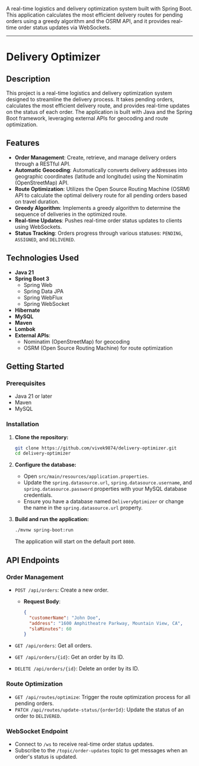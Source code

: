 A real-time logistics and delivery optimization system built with Spring Boot. This application calculates the most efficient delivery routes for pending orders using a greedy algorithm and the OSRM API, and it provides real-time order status updates via WebSockets.

-----

# Delivery Optimizer

## Description

This project is a real-time logistics and delivery optimization system designed to streamline the delivery process. It takes pending orders, calculates the most efficient delivery route, and provides real-time updates on the status of each order. The application is built with Java and the Spring Boot framework, leveraging external APIs for geocoding and route optimization.

## Features

* **Order Management**: Create, retrieve, and manage delivery orders through a RESTful API.
* **Automatic Geocoding**: Automatically converts delivery addresses into geographic coordinates (latitude and longitude) using the Nominatim (OpenStreetMap) API.
* **Route Optimization**: Utilizes the Open Source Routing Machine (OSRM) API to calculate the optimal delivery route for all pending orders based on travel duration.
* **Greedy Algorithm**: Implements a greedy algorithm to determine the sequence of deliveries in the optimized route.
* **Real-time Updates**: Pushes real-time order status updates to clients using WebSockets.
* **Status Tracking**: Orders progress through various statuses: `PENDING`, `ASSIGNED`, and `DELIVERED`.

## Technologies Used

* **Java 21**
* **Spring Boot 3**
    * Spring Web
    * Spring Data JPA
    * Spring WebFlux
    * Spring WebSocket
* **Hibernate**
* **MySQL**
* **Maven**
* **Lombok**
* **External APIs**:
    * Nominatim (OpenStreetMap) for geocoding
    * OSRM (Open Source Routing Machine) for route optimization

## Getting Started

### Prerequisites

* Java 21 or later
* Maven
* MySQL

### Installation

1.  **Clone the repository:**

    ```bash
    git clone https://github.com/vivek9874/delivery-optimizer.git
    cd delivery-optimizer
    ```

2.  **Configure the database:**

    * Open `src/main/resources/application.properties`.
    * Update the `spring.datasource.url`, `spring.datasource.username`, and `spring.datasource.password` properties with your MySQL database credentials.
    * Ensure you have a database named `DeliveryOptimizer` or change the name in the `spring.datasource.url` property.

3.  **Build and run the application:**

    ```bash
    ./mvnw spring-boot:run
    ```

    The application will start on the default port `8080`.

## API Endpoints

### Order Management

* `POST /api/orders`: Create a new order.

    * **Request Body**:
      ```json
      {
        "customerName": "John Doe",
        "address": "1600 Amphitheatre Parkway, Mountain View, CA",
        "slaMinutes": 60
      }
      ```

* `GET /api/orders`: Get all orders.

* `GET /api/orders/{id}`: Get an order by its ID.

* `DELETE /api/orders/{id}`: Delete an order by its ID.

### Route Optimization

* `GET /api/routes/optimize`: Trigger the route optimization process for all pending orders.
* `PATCH /api/routes/update-status/{orderId}`: Update the status of an order to `DELIVERED`.

### WebSocket Endpoint

* Connect to `/ws` to receive real-time order status updates.
* Subscribe to the `/topic/order-updates` topic to get messages when an order's status is updated.